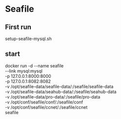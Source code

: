 # Seafile

## First run
setup-seafile-mysql.sh

## start
docker run -d --name seafile \
--link mysql:mysql \
-p 127.0.0.1:8000:8000 \
-p 127.0.0.1:8082:8082 \
-v /opt/seafile-data/seafile-data/:/seafile/seafile-data \
-v /opt/seafile-data/seahub-data/:/seafile/seahub-data \
-v /opt/seafile-data/pro-data/:/seafile/pro-data \
-v /opt/conf/seafile/conf/:/seafile/conf \
-v /opt/conf/seafile/ccnet/:/seafile/ccnet \
seafile
